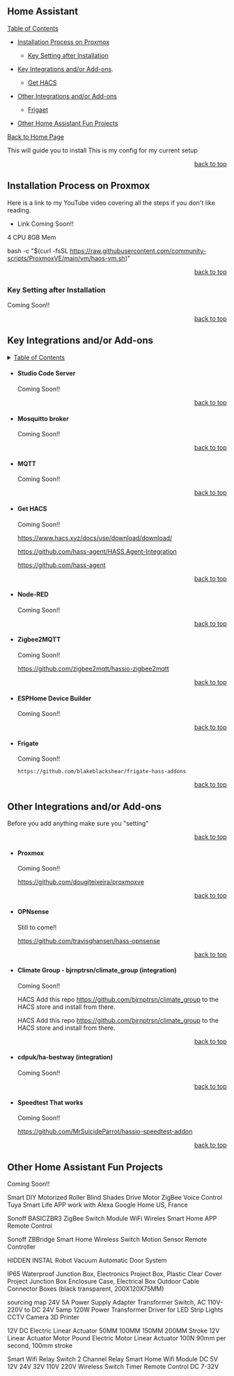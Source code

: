 <a id="readme_top"></a>
## Home Assistant




















<summary><u>Table of Contents</u></summary>

+ <a href="#Home_Assistant_Installation_on_Proxmox">Installation Process on Proxmox</a>
	+ <a href="#Home_Assistant_Installation_on_Proxmox">Key Setting after Installation</a>

+ <a href="#Home Assistant Key Integrations and Add-ons">Key Integrations and/or Add-ons</a>.
	+ <a href="#Get_HACS">Get HACS</a>
+ <a href="#Integrations">Other Integrations and/or Add-ons</a>
	+ <a href="#Get_HACS">Frigaet</a>
+ <a href="#Integrations">Other Home Assistant Fun Projects</a>



<a href="https://github.com/HomeStudiosDIY/HomeStudiosDIY/blob/main/README.md">Back to Home Page</a>






This will guide you to install 
This is my config for my current setup  












<p align="right"><a href="#readme_top">back to top</a></p>

<a id="Home_Assistant_Installation_on_Proxmox"></a>
## Installation Process on Proxmox

Here is a link to my YouTube video covering all the steps if you don't like reading.

+ Link Coming Soon!!





4 CPU
8GB Mem

bash -c "$(curl -fsSL https://raw.githubusercontent.com/community-scripts/ProxmoxVE/main/vm/haos-vm.sh)"







<p align="right"><a href="#readme_top">back to top</a></p>

<a id="Home_Assistant_Installation_on_Proxmox"></a>
### Key Setting after Installation

Coming Soon!!


<p align="right"><a href="#readme_top">back to top</a></p>

<a id="Home_Assistant_Installation_on_Proxmox"></a>
## Key Integrations and/or Add-ons

<details>
<summary><u>Table of Contents</u></summary>

+ <a href="#Home_Assistant_Installation_on_Proxmox">Installation Proccess on Proxmox</a>
	+ <a href="#Home_Assistant_Installation_on_Proxmox">Key Setting after Installation</a>

+ <a href="#Home Assistant Key Integrations and Add-ons">Key Integrations and/or Add-ons</a>.
	+ <a href="#Get_HACS">Get HACS</a>
+ <a href="#Integrations">Other Integrations and/or Add-ons</a>
	+ <a href="#Get_HACS">Frigaet</a>
+ <a href="#Integrations">Other Home Assistant Fun Projects</a>

</details>





<a id="Home_Assistant_Installation_on_Proxmox"></a>
+ #### Studio Code Server

	Coming Soon!!






<p align="right"><a href="#readme_top">back to top</a></p>

<a id="Home_Assistant_Installation_on_Proxmox"></a>
+ #### Mosquitto broker

	Coming Soon!!




<p align="right"><a href="#readme_top">back to top</a></p>

<a id="Get_HACS"></a>
+ #### MQTT

	Coming Soon!!


<p align="right"><a href="#readme_top">back to top</a></p>

<a id="Get_HACS"></a>
+ #### Get HACS

	Coming Soon!!

	https://www.hacs.xyz/docs/use/download/download/


	https://github.com/hass-agent/HASS.Agent-Integration

	https://github.com/hass-agent


<p align="right"><a href="#readme_top">back to top</a></p>

<a id="Home_Assistant_Installation_on_Proxmox"></a>
+ #### Node-RED

	Coming Soon!!


<p align="right"><a href="#readme_top">back to top</a></p>

<a id="Home_Assistant_Installation_on_Proxmox"></a>
+ #### Zigbee2MQTT

	Coming Soon!!

	https://github.com/zigbee2mqtt/hassio-zigbee2mqtt


<p align="right"><a href="#readme_top">back to top</a></p>

<a id="Home_Assistant_Installation_on_Proxmox"></a>
+ #### ESPHome Device Builder

	Coming Soon!!


<p align="right"><a href="#readme_top">back to top</a></p>

<a id="Home_Assistant_Installation_on_Proxmox"></a>
+ #### Frigate

	Coming Soon!!

	```
	https://github.com/blakeblackshear/frigate-hass-addons
	```

<p align="right"><a href="#readme_top">back to top</a></p>

<a id="Home_Assistant_Installation_on_Proxmox"></a>
## Other Integrations and/or Add-ons

Before you add anything make sure you "setting"


<p align="right"><a href="#readme_top">back to top</a></p>

<a id="Home_Assistant_Installation_on_Proxmox"></a>
+ #### Proxmox

	Coming Soon!!

	https://github.com/dougiteixeira/proxmoxve


<p align="right"><a href="#readme_top">back to top</a></p>

<a id="Home_Assistant_Installation_on_Proxmox"></a>
+ #### OPNsense

	Still to come!!

	https://github.com/travisghansen/hass-opnsense
  
  
<p align="right"><a href="#readme_top">back to top</a></p>

<a id="Home_Assistant_Installation_on_Proxmox"></a>
+ #### Climate Group - bjrnptrsn/climate_group (integration)

	Coming Soon!!

	HACS Add this repo https://github.com/bjrnptrsn/climate_group to the HACS store and install from there.

	HACS Add this repo https://github.com/bjrnptrsn/climate_group to the HACS store and install from there.


<p align="right"><a href="#readme_top">back to top</a></p>

<a id="Home_Assistant_Installation_on_Proxmox"></a>
+ #### cdpuk/ha-bestway (integration)

	Coming Soon!!


<p align="right"><a href="#readme_top">back to top</a></p>

<a id="Home_Assistant_Installation_on_Proxmox"></a>
+ #### Speedtest That works

	Coming Soon!!

	https://github.com/MrSuicideParrot/hassio-speedtest-addon


<p align="right"><a href="#readme_top">back to top</a></p>

<a id="Home_Assistant_Installation_on_Proxmox"></a>
## Other Home Assistant Fun Projects

Coming Soon!!







Smart DIY Motorized Roller Blind Shades Drive Motor ZigBee Voice Control Tuya Smart Life APP work with Alexa Google Home
US, France

Sonoff BASICZBR3 ZigBee Switch Module WiFi Wireles Smart Home APP Remote Control

Sonoff ZBBridge Smart Home Wireless Switch Motion Sensor Remote Controller




HIDDEN INSTAL Robot Vacuum Automatic Door System


IP65 Waterproof Junction Box, Electronics Project Box, Plastic Clear Cover Project Junction Box Enclosure Case, Electrical Box Outdoor Cable Connector Boxes (black transparent, 200X120X75MM)


sourcing map 24V 5A Power Supply Adapter Transformer Switch, AC 110V-220V to DC 24V 5amp 120W Power Transformer Driver for LED Strip Lights CCTV Camera 3D Printer


12V DC Electric Linear Actuator 50MM 100MM 150MM 200MM Stroke 12V Linear Actuator Motor Pound Electric Motor Linear Actuator
100N 90mm per second, 100mm stroke


Smart Wifi Relay Switch 2 Channel Relay Smart Home Wifi Module DC 5V 12V 24V 32V 110V 220V Wireless Switch Timer Remote Control
DC 7-32V

